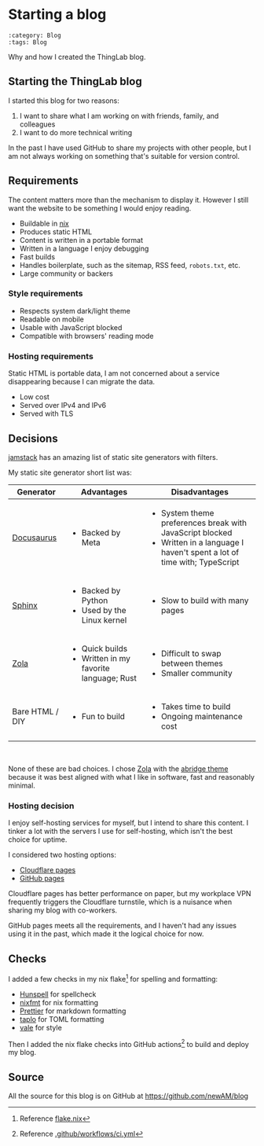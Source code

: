 # Starting a blog

```{blogpost} 2024-12-11
:category: Blog
:tags: Blog
```

Why and how I created the ThingLab blog.

## Starting the ThingLab blog

I started this blog for two reasons:

1. I want to share what I am working on with friends, family, and colleagues
2. I want to do more technical writing

In the past I have used GitHub to share my projects with other people, but I am not always working on something that's suitable for version control.

## Requirements

The content matters more than the mechanism to display it.
However I still want the website to be something I would enjoy reading.

- Buildable in [nix]
- Produces static HTML
- Content is written in a portable format
- Written in a language I enjoy debugging
- Fast builds
- Handles boilerplate, such as the sitemap, RSS feed, `robots.txt`, etc.
- Large community or backers

### Style requirements

- Respects system dark/light theme
- Readable on mobile
- Usable with JavaScript blocked
- Compatible with browsers' reading mode

### Hosting requirements

Static HTML is portable data, I am not concerned about a service disappearing because I can migrate the data.

- Low cost
- Served over IPv4 and IPv6
- Served with TLS

## Decisions

[jamstack] has an amazing list of static site generators with filters.

My static site generator short list was:

<table>
  <thead>
    <tr>
      <th>Generator</th>
      <th>Advantages</th>
      <th>Disadvantages</th>
    </tr>
  </thead>
  <tbody>
    <tr>
      <td><a href="https://docusaurus.io/blog">Docusaurus</a></td>
      <td><ul><li>Backed by Meta</li></ul></td>
      <td>
          <ul>
              <li>System theme preferences break with JavaScript blocked</li>
              <li>Written in a language I haven't spent a lot of time with; TypeScript</li>
          </ul>
      </td>
    </tr>
    <tr>
      <td><a href="https://www.sphinx-doc.org/en/master">Sphinx</a></td>
      <td>
          <ul>
              <li>Backed by Python</li>
              <li>Used by the Linux kernel</li>
          </ul>
      </td>
      <td>
          <ul>
              <li>Slow to build with many pages</li>
          </ul>
      </td>
    </tr>
    <tr>
      <td><a href="https://www.getzola.org">Zola</a></td>
      <td>
        <ul>
          <li>Quick builds</li>
          <li>Written in my favorite language; Rust</li>
        </ul>
      </td>
      <td>
        <ul>
          <li>Difficult to swap between themes</li>
          <li>Smaller community</li>
        </ul>
      </td>
    </tr>
  <tr>
    <td>Bare HTML / DIY</td>
    <td>
      <ul>
        <li>Fun to build</li>
      </ul>
    </td>
    <td>
      <ul>
        <li>Takes time to build</li>
        <li>Ongoing maintenance cost</li>
      </ul>
    </td>
  </tr>
  </tbody>
</table>
</br>

None of these are bad choices. I chose [Zola] with the [abridge theme] because it was best aligned with what I like in software, fast and reasonably minimal.

### Hosting decision

I enjoy self-hosting services for myself, but I intend to share this content.
I tinker a lot with the servers I use for self-hosting, which isn't the best choice for uptime.

I considered two hosting options:

- [Cloudflare pages](https://pages.cloudflare.com)
- [GitHub pages](https://pages.github.com)

Cloudflare pages has better performance on paper, but my workplace VPN frequently triggers the Cloudflare turnstile, which is a nuisance when sharing my blog with co-workers.

GitHub pages meets all the requirements, and I haven't had any issues using it in the past, which made it the logical choice for now.

## Checks

I added a few checks in my nix flake[^1] for spelling and formatting:

- [Hunspell](https://hunspell.github.io) for spellcheck
- [nixfmt](https://github.com/NixOS/nixfmt) for nix formatting
- [Prettier](https://prettier.io) for markdown formatting
- [taplo](https://github.com/tamasfe/taplo) for TOML formatting
- [vale](https://vale.sh) for style

Then I added the nix flake checks into GitHub actions[^2] to build and deploy my blog.

## Source

All the source for this blog is on GitHub at <https://github.com/newAM/blog>

[nix]: https://nixos.org
[jamstack]: https://jamstack.org/generators
[Zola]: https://www.getzola.org
[abridge theme]: https://abridge.pages.dev

[^1]: Reference [flake.nix](https://github.com/newAM/blog/blob/93100abad5af746969105dd4c62c55514787b9d0/flake.nix#L53-L160)

[^2]: Reference [.github/workflows/ci.yml](https://github.com/newAM/blog/blob/93100abad5af746969105dd4c62c55514787b9d0/.github/workflows/ci.yml)
